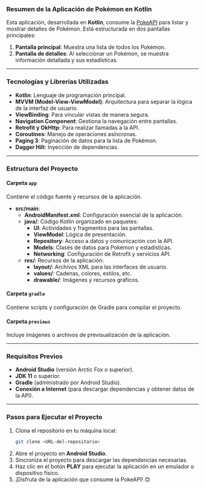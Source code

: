 ### Resumen de la Aplicación de Pokémon en Kotlin

Esta aplicación, desarrollada en **Kotlin**, consume la [PokeAPI](https://pokeapi.co) para listar y mostrar detalles de Pokémon. Está estructurada en dos pantallas principales:

1. **Pantalla principal**: Muestra una lista de todos los Pokémon.
2. **Pantalla de detalles**: Al seleccionar un Pokémon, se muestra información detallada y sus estadísticas.

---

### Tecnologías y Librerías Utilizadas
- **Kotlin**: Lenguaje de programación principal.
- **MVVM (Model-View-ViewModel)**: Arquitectura para separar la lógica de la interfaz de usuario.
- **ViewBinding**: Para vincular vistas de manera segura.
- **Navigation Component**: Gestiona la navegación entre pantallas.
- **Retrofit y OkHttp**: Para realizar llamadas a la API.
- **Coroutines**: Manejo de operaciones asíncronas.
- **Paging 3**: Paginación de datos para la lista de Pokémon.
- **Dagger Hilt**: Inyección de dependencias.

---

### Estructura del Proyecto

#### Carpeta `app`
Contiene el código fuente y recursos de la aplicación.

- **src/main**:
  - **AndroidManifest.xml**: Configuración esencial de la aplicación.
  - **java/**: Código Kotlin organizado en paquetes:
    - **UI**: Actividades y fragmentos para las pantallas.
    - **ViewModel**: Lógica de presentación.
    - **Repository**: Acceso a datos y comunicación con la API.
    - **Models**: Clases de datos para Pokémon y estadísticas.
    - **Networking**: Configuración de Retrofit y servicios API.
  - **res/**: Recursos de la aplicación:
    - **layout/**: Archivos XML para las interfaces de usuario.
    - **values/**: Cadenas, colores, estilos, etc.
    - **drawable/**: Imágenes y recursos gráficos.

#### Carpeta `gradle`
Contiene scripts y configuración de Gradle para compilar el proyecto.

#### Carpeta `previews`
Incluye imágenes o archivos de previsualización de la aplicación.

---

### Requisitos Previos
- **Android Studio** (versión Arctic Fox o superior).
- **JDK 11** o superior.
- **Gradle** (administrado por Android Studio).
- **Conexión a Internet** (para descargar dependencias y obtener datos de la API).

---

### Pasos para Ejecutar el Proyecto
1. Clona el repositorio en tu máquina local:
   ```bash
   git clone <URL-del-repositorio>
   ```
2. Abre el proyecto en **Android Studio**.
3. Sincroniza el proyecto para descargar las dependencias necesarias.
4. Haz clic en el botón **PLAY** para ejecutar la aplicación en un emulador o dispositivo físico.
5. ¡Disfruta de la aplicación que consume la PokeAPI! 😊
